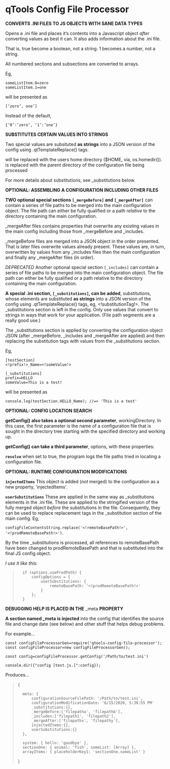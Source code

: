 # qTools Config File Processor

__CONVERTS .INI FILES TO JS OBJECTS WITH SANE DATA TYPES__

Opens a .ini file and places it’s contents into a Javascript object
_after_ converting values as best it can. It also adds information about
the .ini file.

That is, true become a boolean, not a string. 1 becomes a number, not a
string.

All numbered sections and subsections are converted to arrays.

Eg,

    someListItem.0=zero
    someListItem.1=one

will be presented as

    [‘zero’, one’]

Instead of the default,

    {‘0’:’zero’, ‘1’:’one’}
    
__SUBSTITUTES CERTAIN VALUES INTO STRINGS__

Two special values are subsituted __as strings__ into a JSON version of the
config using .qtTemplateReplace() tags.

<!userHomeDir!> will be replaced with the users home directory ($HOME, via, os.homedir()).

<!configDir!> is replaced with the parent directory of the configuration file being processed

For more details about substitutions, see _substitutions below.

__OPTIONAL: ASSEMBLING A CONFIGURATION INCLUDING OTHER FILES__

**TWO optional special sections ``[_mergeBefore]`` and ``[_mergeAfter]``** can contain a series of file paths to be merged
into the main configuration object. The file path can either be fully qualified or 
a path *relative* to the directory containing the main configuration.

_mergeAfter files contains properties that overwrite any existing values in the main config
including those from _mergeBefore and _includes.

_mergeBefore files are merged into a JSON object in the order presented. That is later files
overwrite values already present. These values are, in turn, overwritten by values from any
_includes files then the main configuration and finally any _mergeAfter files (in order).

*DEPRECATED* Another optional special section ``[_includes]`` can contain a series of file paths to be merged
into the main configuration object. The file path can either be fully qualified or 
a path relative to the directory containing the main configuration.



**A special .ini section, ``[_substitutions]``, can be added**, substitutions,
whose elements are substituted __as strings__ into a JSON version of the
config using .qtTemplateReplace() tags, eg, <!substitutionTag!>. The
_substitutions section is left in the config. Only use values that
convert to strings in ways that work for your application. (File path
segments are a really good use.)
    
The _substitutions section is applied by converting the configuration object JSON (after 
_mergeBefore, _includes and _mergeAfter are applied) and then replacing the substitution
tags with values from the _substitutions section.


Eg,
	
	[testSection]
    <!prefix!>_Name=<!someValue!>
    
    [_substitutions]
    prefix=HELLO
    someValue=This is a test!

will be presented as

    console.log(testSection.HELLO_Name); //=> 'This is a test'


__OPTIONAL: CONFIG LOCATION SEARCH__

**getConfig() also takes a optional second parameter**, workingDirectory. 
In this case, the first parameter is the name of a configuration file 
that is sought in the directory tree starting with the specified directory 
and working up.

**getConfig() can take a third parameter**, options, with these properties:

**`resolve`**	when set to true, the program logs the file paths tried in locating a configuration file.



__OPTIONAL: RUNTIME CONFIGURATION MODIFICATIONS__

**`injectedItems`** This object is added (*not* merged) to the configuration as a new property, 'injectedItems'.

**`userSubstitutions`**	These are applied in the same way as _substitutions elements in the .ini 
file. These are applied to the stringified version of the fully merged object *before* the
substitutions in the file. Consequently, they can be used to replace replacement tags in
the _substitution section of the main config. Eg, 

`configFileContentsString.replace('<!remoteBasePath!>', '<!prodRemoteBasePath!>')`.

By the time _substitutions is processed, all references to remoteBasePath have been changed
to prodRemoteBasePath and that is substituted into the final JS config object.

_I use it like this:_

>		if (options.useProdPath) {
>			configOptions = {
>				userSubstitutions: {
>					remoteBasePath: '<!prodRemoteBasePath!>'
>				}
>			};
>		}




__DEBUGGING HELP IS PLACED IN THE__ _meta __PROPERTY__

**A section named _meta is injected** into the config that identifies the 
source file and change date (see below) and other stuff that helps debug problems.

For example…

    
    const configFileProcessorGen=require('qtools-config-file-processor');
    const configFileProcessor=new configFileProcessorGen();
    
    const config=configFileProcessor.getConfig('/Path/to/test.ini')
    
    console.dir({"config [test.js.]":config});
    

Produces…


>	{
>
>		meta: {
>			configurationSourceFilePath: '/Path/to/test.ini',
>			configurationModificationDate: '6/15/2020, 5:38:55 PM'
>			_substitutions:{},
>			_mergeBefore:['filepatha', 'filepathb'],
>			_includes:['filepath1', 'filepath2'],
>			_mergeAfter:['filepathx', 'filepathy'],
>			injectedItems:{},
>			userSubstitutions:{}
>		},
>		
>		system: { hello: 'goodbye' },
>		sectionOne: { animal: 'fish', someList: [Array] },
>		arrayItems: { placeholderKey1: 'sectionOne.someList' }
>	}



